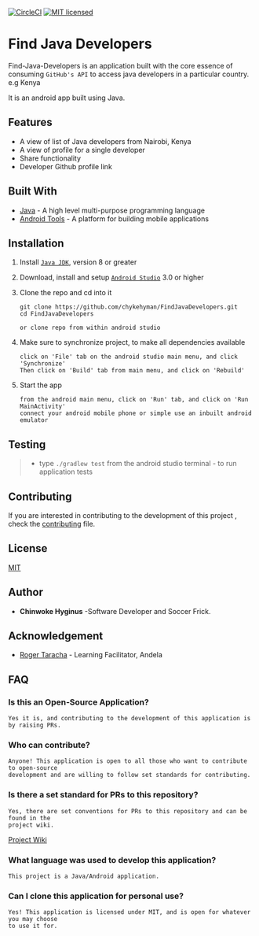 [![CircleCI](https://circleci.com/gh/chykehyman/FindJavaDevelopers/tree/develop.svg?style=svg)](https://circleci.com/gh/chykehyman/FindJavaDevelopers/tree/develop)
[![MIT licensed](https://img.shields.io/badge/license-MIT-blue.svg)](https://raw.githubusercontent.com/hyperium/hyper/master/LICENSE)


# Find Java Developers

Find-Java-Developers is an application built with the core essence of consuming `GitHub's API` to access java developers in a particular country. e.g Kenya

It is an android app built using Java.

## Features
- A view of list of Java developers from Nairobi, Kenya
- A view of profile for a single developer
- Share functionality
- Developer Github profile link

## Built With
* [Java](https://nodejs.org/en/) - A high level multi-purpose programming language
* [Android Tools](https://developer.android.com/) - A platform for building mobile applications

## Installation

1. Install [`Java JDK`](http://www.oracle.com/technetwork/java/javase/downloads/index.html), version 8 or greater

2. Download, install and setup [`Android Studio`](https://developer.android.com/studio/index.html) 3.0 or higher

3. Clone the repo and cd into it

    ```
    git clone https://github.com/chykehyman/FindJavaDevelopers.git
    cd FindJavaDevelopers
    ```

    `or clone repo from within android studio`

4. Make sure to synchronize project, to make all dependencies available

    ```
    click on 'File' tab on the android studio main menu, and click 'Synchronize'
    Then click on 'Build' tab from main menu, and click on 'Rebuild'
    ```

5. Start the app

    ```
    from the android main menu, click on 'Run' tab, and click on 'Run MainActivity'
    connect your android mobile phone or simple use an inbuilt android emulator
    ```

## Testing

> - type `./gradlew test` from the android studio terminal - to run application tests

## Contributing

If you are interested in contributing to the development of this project ,
check the [contributing](contributing.md) file.

## License
[MIT](LICENSE)

## Author
* **Chinwoke Hyginus** -Software Developer and Soccer Frick.

## Acknowledgement
* [Roger Taracha](https://github.com/TheDancerCodes) - Learning Facilitator, Andela


## FAQ

### Is this an Open-Source Application?

```
Yes it is, and contributing to the development of this application is by raising PRs.
```

### Who can contribute?

```
Anyone! This application is open to all those who want to contribute to open-source
development and are willing to follow set standards for contributing.
```

### Is there a set standard for PRs to this repository?

```
Yes, there are set conventions for PRs to this repository and can be found in the
project wiki.
```
[Project Wiki](https://github.com/chykehyman/More-Recipes/wiki)

### What language was used to develop this application?

```
This project is a Java/Android application.
```

### Can I clone this application for personal use?

```
Yes! This application is licensed under MIT, and is open for whatever you may choose
to use it for.
```